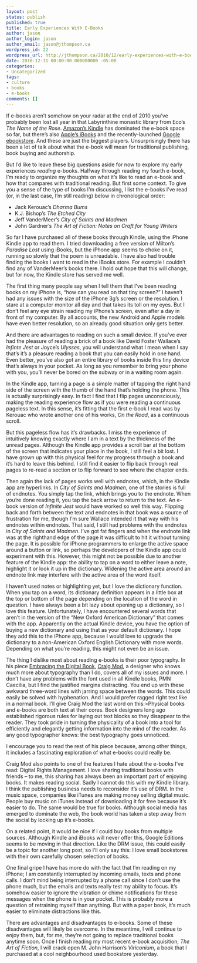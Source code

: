 ```yaml
---
layout: post
status: publish
published: true
title: Early Experiences With E-Books
author: jason
author_login: jason
author_email: jason@jthompson.ca
wordpress_id: 22
wordpress_url: http://jthompson.ca/2010/12/early-experiences-with-e-books
date: 2010-12-11 00:00:00.000000000 -05:00
categories:
- Uncategorized
tags:
- culture
- books
- e-books
comments: []
---
```

If e-books aren’t somehow on your radar at the end of 2010 you’ve probably been lost all year in that Labyrinthine monastic library from Eco’s <cite class="bookTitle">The Name of the Rose</cite>. <a title="Kindle" href="http://www.amazon.com/Kindle-Wireless-Reading-Device-Display/dp/B0015T963C">Amazon’s Kindle</a> has dominated the e-book space so far, but there’s also <a title="iBooks" href="http://www.apple.com/ca/iphone/features/ibooks.html">Apple’s iBooks</a> and the recently-launched <a title="Google ebookstore" href="http://books.google.com/ebooks">Google ebookstore</a>. And these are just the biggest players. Unsurprisingly there has been a lot of talk about what the e-book will mean for traditional publishing, book buying and authorship.

But I’d like to leave these big questions aside for now to explore my early experiences <em>reading</em> e-books. Halfway through reading my fourth e-book, I’m ready to organize my thoughts on what it’s like to read an e-book and how that compares with traditional reading. But first some context. To give you a sense of the type of books I’m discussing, I list the e-books I’ve read (or, in the last case, I’m still reading) below in chronological order:
<ul>
	<li>Jack Kerouac’s <cite class="bookTitle">Dharma Bums</cite></li>
	<li>K.J. Bishop’s <cite class="bookTitle">The Etched City</cite></li>
	<li>Jeff VanderMeer’s <cite class="bookTitle">City of Saints and Madmen</cite></li>
	<li>John Gardner’s <cite class="bookTitle">The Art of Fiction: Notes on Craft for Young Writers</cite></li>
</ul>
So far I have purchased all of these books through Kindle, using the iPhone Kindle app to read them. I tried downloading a free version of Milton’s <cite class="bookTitle">Paradise Lost</cite> using iBooks, but the iPhone app seems to choke on it, running so slowly that the poem is unreadable. I have also had trouble finding the books I want to read in the iBooks store. For example I couldn’t find any of VanderMeer’s books there. I hold out hope that this will change, but for now, the Kindle store has served me well.

The first thing many people say when I tell them that I’ve been reading books on my iPhone is, “how can you read on that tiny screen?” I haven’t had any issues with the size of the iPhone 3g’s screen or the resolution. I stare at a computer monitor all day and that takes its toll on my eyes. But I don’t feel any eye strain reading my iPhone’s screen, even after a day in front of my computer. By all accounts, the new Android and Apple models have even better resolution, so an already good situation only gets better.

And there are advantages to reading on such a small device. If you’ve ever had the pleasure of reading a brick of a book like David Foster Wallace’s <cite class="bookTitle">Infinte Jest</cite> or Joyce’s <cite class="bookTitle">Ulysses</cite>, you will understand what I mean when I say that’s it’s a pleasure reading a book that you can easily hold in one hand. Even better, you’ve also got an entire library of books inside this tiny device that’s always in your pocket. As long as you remember to bring your phone with you, you’ll never be bored on the subway or in a waiting room again.

In the Kindle app, turning a page is a simple matter of tapping the right hand side of the screen with the thumb of the hand that’s holding the phone. This is actually surprisingly easy. In fact I find that I flip pages unconsciously, making the reading experience flow as if you were reading a continuous pageless text. In this sense, it’s fitting that the first e-book I read was by Kerouac who wrote another one of his works, <cite class="bookTitle">On the Road</cite>, as a continuous scroll.

But this pageless flow has it’s drawbacks. I miss the experience of intuitively knowing exactly where I am in a text by the thickness of the unread pages. Although the Kindle app provides a scroll bar at the bottom of the screen that indicates your place in the book, I still feel a bit lost. I have grown up with this physical feel for my progress through a book and it’s hard to leave this behind. I still find it easier to flip back through real pages to re-read a section or to flip forward to see where the chapter ends.

Then again the lack of pages works well with endnotes, which, in the Kindle app are hyperlinks. In <cite class="bookTitle">City of Saints and Madmen</cite>, one of the stories is full of endnotes. You simply tap the link, which brings you to the endnote. When you’re done reading it, you tap the back arrow to return to the text. An e-book version of <cite class="bookTitle">Infinite Jest</cite> would have worked so well this way. Flipping back and forth between the text and endnotes in that book was a source of frustration for me, though I’m sure Wallace intended it that way with his endnotes within endnotes. That said, I still had problems with the endnotes in <cite class="bookTitle">City of Saints and Madmen</cite>. I’ve got fat fingers and when the endnote link was at the righthand edge of the page it was difficult to hit it without turning the page. It is possible for iPhone programmers to enlarge the active space around a button or link, so perhaps the developers of the Kindle app could experiment with this. However, this might not be possible due to another feature of the Kindle app: the ability to tap on a word to either leave a note, highlight it or look it up in the dictionary. Widening the active area around an endnote link may interfere with the active area of the word itself.

I haven’t used notes or highlighting yet, but I love the dictionary function. When you tap on a word, its dictionary definition appears in a little box at the top or bottom of the page depending on the location of the word in question. I have always been a bit lazy about opening up a dictionary, so I love this feature. Unfortunately, I have encountered several words that aren’t in the version of the “New Oxford American Dictionary” that comes with the app. Apparently on the actual Kindle device, you have the option of buying a new dictionary and using that as your default dictionary. I hope they add this to the iPhone app, because I would love to upgrade the dictionary to a non-American Oxford English Dictionary with more words. Depending on what you’re reading, this might not even be an issue.

The thing I dislike most about reading e-books is their poor typography. In his piece <a title="Craigmod: Embracing the Digital Book" href="http://craigmod.com/journal/ebooks/">Embracing the Digital Book</a>, <a title="Craig Mod" href="http://craigmod.com">Craig Mod</a>, a designer who knows much more about typography than I do, covers all of my issues and more. I don’t have any problems with the font used in all Kindle books, PMN Caecilia, but I find the justified margins distracting. You end up with these awkward three-word lines with jarring space between the words. This could easily be solved with hyphenation. And I would prefer ragged right text like in a normal book. I’ll give Craig Mod the last word on this:&gt;Physical books and e-books are both text at their cores. Book designers long ago established rigorous rules for laying out text blocks so they disappear to the reader. They took pride in turning the physicality of a book into a tool for efficiently and elegantly getting information into the mind of the reader. As any good typographer knows: the best typography goes unnoticed.

I encourage you to read the rest of his piece because, among other things, it includes a fascinating exploration of what e-books could really be.

Craig Mod also points to one of the features I hate about the e-books I’ve read: Digital Rights Management. I love sharing traditional books with friends – to me, this sharing has always been an important part of enjoying books. It makes reading social. Sadly I cannot do this with my Kindle library. I think the publishing business needs to reconsider it’s use of DRM. In the music space, companies like iTunes are making money selling digital music. People buy music on iTunes instead of downloading it for free because it’s easier to do. The same would be true for books. Although social media has emerged to dominate the web, the book world has taken a step away from the social by locking up it’s e-books.

On a related point, it would be nice if I could buy books from multiple sources. Although Kindle and iBooks will never offer this, Google Editions seems to be moving in that direction. Like the DRM issue, this could easily be a topic for another long post, so I’ll only say this: I love small bookstores with their own carefully chosen selection of books.

One final gripe I have has more do with the fact that I’m reading on my iPhone; I am constantly interrupted by incoming emails, texts and phone calls. I don’t mind being interrupted by a phone call since I don’t use the phone much, but the emails and texts really test my ability to focus. It’s somehow easier to ignore the vibration or chime notifications for these messages when the phone is in your pocket. This is probably more a question of retraining myself than anything. But with a paper book, it’s much easier to eliminate distractions like this.

There are advantages and disadvantages to e-books. Some of these disadvantages will likely be overcome. In the meantime, I will continue to enjoy them, but, for me, they’re not going to replace traditional books anytime soon. Once I finish reading my most recent e-book acquisition, <cite class="bookTitle">The Art of Fiction</cite>, I will crack open M. John Harrison’s <cite class="bookTitle">Viriconium</cite>, a book that I purchased at a cool neighbourhood used bookstore yesterday.
